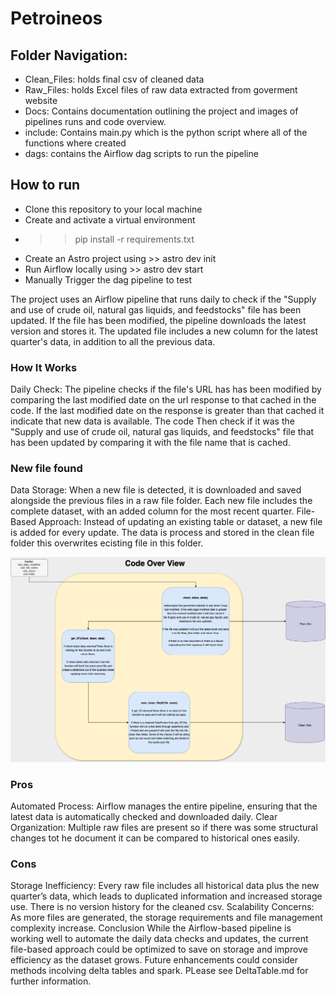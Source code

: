 # Petroineos

## Folder Navigation:
* Clean_Files: holds final csv of cleaned data
* Raw_Files: holds Excel files of raw data extracted from goverment website
* Docs: Contains documentation outlining the project and images of pipelines runs and code overview.
* include: Contains main.py which is the python script where all of the functions where created
* dags: contains the Airflow dag scripts to run the pipeline

## How to run

- Clone this repository to your local machine
- Create and activate a virtual environment
- >> pip install -r requirements.txt
- Create an Astro project using >> astro dev init
- Run Airflow locally using >> astro dev start
- Manually Trigger the dag pipeline to test


The project uses an Airflow pipeline that runs daily to check if the "Supply and use of crude oil, natural gas liquids, and feedstocks" file has been updated. If the file has been modified, the pipeline downloads the latest version and stores it. The updated file includes a new column for the latest quarter's data, in addition to all the previous data.

### How It Works
Daily Check: The pipeline checks if the file's URL has has been modified by comparing the last modified date on the url response to that cached in the code. If the last modified date on the response is greater than that cached it indicate that new data is available.
The code Then check if it was the "Supply and use of crude oil, natural gas liquids, and feedstocks" file that has been updated by comparing it with the file name that is cached.

### New file found

Data Storage: When a new file is detected, it is downloaded and saved alongside the previous files in a raw file folder. Each new file includes the complete dataset, with an added column for the most recent quarter.
File-Based Approach: Instead of updating an existing table or dataset, a new file is added for every update. The data is process and stored in the clean file folder this overwrites ecisting file in this folder.

![Coding Diagram](Docs/coding_diagram.png)


### Pros
Automated Process: Airflow manages the entire pipeline, ensuring that the latest data is automatically checked and downloaded daily.
Clear Organization: Multiple raw files are present so if there was some structural changes tot he document it can be compared to historical ones easily.

### Cons
Storage Inefficiency: Every raw file includes all historical data plus the new quarter’s data, which leads to duplicated information and increased storage use. There is no version history for the cleaned csv.
Scalability Concerns: As more files are generated, the storage requirements and file management complexity increase.
Conclusion
While the Airflow-based pipeline is working well to automate the daily data checks and updates, the current file-based approach could be optimized to save on storage and improve efficiency as the dataset grows. Future enhancements could consider methods incolving delta tables and spark. PLease see DeltaTable.md for further information.



